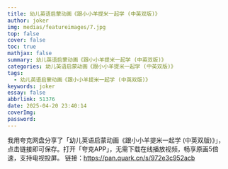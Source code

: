 ```yaml
---
title: 幼儿英语启蒙动画《跟小小羊提米一起学 (中英双版)》
author: joker
img: medias/featureimages/7.jpg
top: false
cover: false
toc: true
mathjax: false
summary: 幼儿英语启蒙动画《跟小小羊提米一起学 (中英双版)》
categories: 幼儿英语启蒙动画《跟小小羊提米一起学 (中英双版)》
tags:
  - 幼儿英语启蒙动画《跟小小羊提米一起学 (中英双版)》
keywords: joker
essay: false
abbrlink: 51376
date: 2025-04-20 23:40:14
coverImg:
password:
---
```


我用夸克网盘分享了「幼儿英语启蒙动画《跟小小羊提米一起学 (中英双版)》」，点击链接即可保存。打开「夸克APP」，无需下载在线播放视频，畅享原画5倍速，支持电视投屏。
链接：https://pan.quark.cn/s/972e3c952acb

